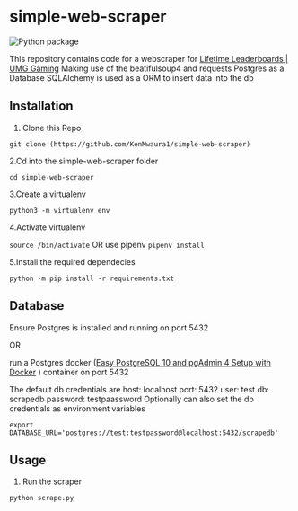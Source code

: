 # simple-web-scraper

![Python package](https://github.com/KenMwaura1/simple-web-scraper/workflows/Python%20package/badge.svg)

This repository contains code for a webscraper for [Lifetime Leaderboards \| UMG Gaming](https://www.umggaming.com/leaderboards)
Making use of the beatifulsoup4 and requests
Postgres as a Database
SQLAlchemy is used as a ORM to insert data into the db

## Installation

1. Clone this Repo

`git clone (https://github.com/KenMwaura1/simple-web-scraper)`

2.Cd into the simple-web-scraper folder

`cd simple-web-scraper`

3.Create a virtualenv

`python3 -m virtualenv env`

4.Activate virtualenv

`source /bin/activate` OR use pipenv `pipenv install`

5.Install the required dependecies

`python -m pip install -r requirements.txt`

## Database

Ensure Postgres is installed and running on port 5432

OR

run a Postgres docker ([Easy PostgreSQL 10 and pgAdmin 4 Setup with Docker](https://info.crunchydata.com/blog/easy-postgresql-10-and-pgadmin-4-setup-with-docker) ) container on port 5432

The default db credentials are host: localhost port: 5432 user: test db: scrapedb password: testpaassword
Optionally can also set the db credentials as environment variables

`export DATABASE_URL='postgres://test:testpassword@localhost:5432/scrapedb'`

## Usage

1. Run the scraper

`python scrape.py`
